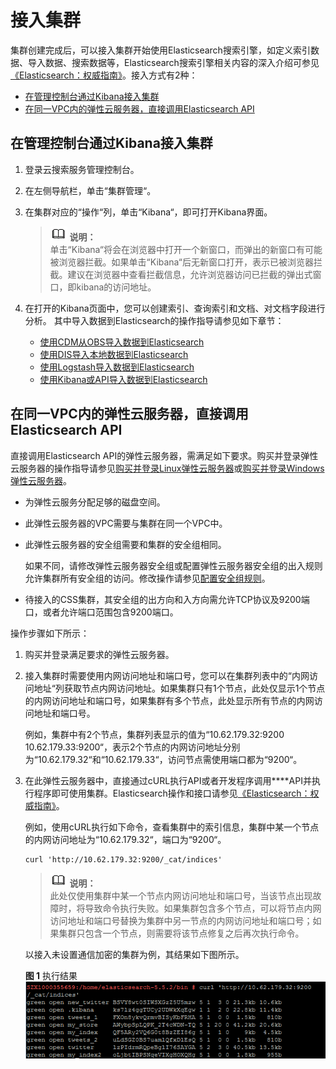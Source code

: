 # 接入集群<a name="css_01_0012"></a>

集群创建完成后，可以接入集群开始使用Elasticsearch搜索引擎，如定义索引数据、导入数据、搜索数据等，Elasticsearch搜索引擎相关内容的深入介绍可参见[《Elasticsearch：权威指南》](https://www.elastic.co/guide/cn/elasticsearch/guide/current/index.html)。接入方式有2种：

-   [在管理控制台通过Kibana接入集群](#section9848115695612)
-   [在同一VPC内的弹性云服务器，直接调用Elasticsearch API](#section16223134914582)

## 在管理控制台通过Kibana接入集群<a name="section9848115695612"></a>

1.  登录云搜索服务管理控制台。
2.  在左侧导航栏，单击“集群管理“。
3.  在集群对应的“操作“列，单击“Kibana“，即可打开Kibana界面。

    >![](public_sys-resources/icon-note.gif) **说明：**   
    >单击“Kibana“将会在浏览器中打开一个新窗口，而弹出的新窗口有可能被浏览器拦截。如果单击“Kibana“后无新窗口打开，表示已被浏览器拦截。建议在浏览器中查看拦截信息，允许浏览器访问已拦截的弹出式窗口，即kibana的访问地址。  

4.  在打开的Kibana页面中，您可以创建索引、查询索引和文档、对文档字段进行分析。 其中导入数据到Elasticsearch的操作指导请参见如下章节：
    -   [使用CDM从OBS导入数据到Elasticsearch](使用CDM从OBS导入数据到Elasticsearch.md)
    -   [使用DIS导入本地数据到Elasticsearch](使用DIS导入本地数据到Elasticsearch.md)
    -   [使用Logstash导入数据到Elasticsearch](使用Logstash导入数据到Elasticsearch.md)
    -   [使用Kibana或API导入数据到Elasticsearch](使用Kibana或API导入数据到Elasticsearch.md)


## 在同一VPC内的弹性云服务器，直接调用Elasticsearch API<a name="section16223134914582"></a>

直接调用Elasticsearch API的弹性云服务器，需满足如下要求。购买并登录弹性云服务器的操作指导请参见[购买并登录Linux弹性云服务器](http://support.huaweicloud.com/qs-ecs/zh-cn_topic_0092494193.html)或[购买并登录Windows弹性云服务器](http://support.huaweicloud.com/qs-ecs/zh-cn_topic_0021831611.html)。

-   为弹性云服务分配足够的磁盘空间。
-   此弹性云服务器的VPC需要与集群在同一个VPC中。
-   此弹性云服务器的安全组需要和集群的安全组相同。

    如果不同，请修改弹性云服务器安全组或配置弹性云服务器安全组的出入规则允许集群所有安全组的访问。修改操作请参见[配置安全组规则](http://support.huaweicloud.com/usermanual-ecs/zh-cn_topic_0030878383.html)。

-   待接入的CSS集群，其安全组的出方向和入方向需允许TCP协议及9200端口，或者允许端口范围包含9200端口。

操作步骤如下所示：

1.  购买并登录满足要求的弹性云服务器。
2.  接入集群时需要使用内网访问地址和端口号，您可以在集群列表中的“内网访问地址“列获取节点内网访问地址。如果集群只有1个节点，此处仅显示1个节点的内网访问地址和端口号，如果集群有多个节点，此处显示所有节点的内网访问地址和端口号。

    例如，集群中有2个节点，集群列表显示的值为“10.62.179.32:9200 10.62.179.33:9200“，表示2个节点的内网访问地址分别为“10.62.179.32“和“10.62.179.33“，访问节点需使用端口都为“9200“。

3.  在此弹性云服务器中，直接通过cURL执行API或者开发程序调用****API并执行程序即可使用集群。Elasticsearch操作和接口请参见[《Elasticsearch：权威指南》](https://www.elastic.co/guide/cn/elasticsearch/guide/current/index.html)。

    例如，使用cURL执行如下命令，查看集群中的索引信息，集群中某一个节点的内网访问地址为“10.62.179.32“，端口为“9200“。

    ```
    curl 'http://10.62.179.32:9200/_cat/indices'
    ```


    >![](public_sys-resources/icon-note.gif) **说明：**   
    >此处仅使用集群中某一个节点内网访问地址和端口号，当该节点出现故障时，将导致命令执行失败。如果集群包含多个节点，可以将节点内网访问地址和端口号替换为集群中另一节点的内网访问地址和端口号；如果集群只包含一个节点，则需要将该节点修复之后再次执行命令。  

    以接入未设置通信加密的集群为例，其结果如下图所示。

    **图 1**  执行结果<a name="fig129821943205913"></a>  
    ![](figures/执行结果.png "执行结果")


